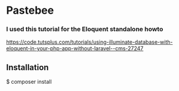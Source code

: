 # Pastebee

### I used this tutorial for the Eloquent standalone howto
https://code.tutsplus.com/tutorials/using-illuminate-database-with-eloquent-in-your-php-app-without-laravel--cms-27247

## Installation
 $ composer install

